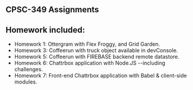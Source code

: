 ## CPSC-349 Assignments

## Homework included:
- Homework 1: Ottergram with Flex Froggy, and Grid Garden.
- Homework 3: Coffeerun with truck object available in devConsole.
- Homework 5: Coffeerun with FIREBASE backend remote datastore.
- Homework 6: Chattrbox application with Node.JS --including challenges.
- Homework 7: Front-end Chattrbox application with Babel & client-side modules.


